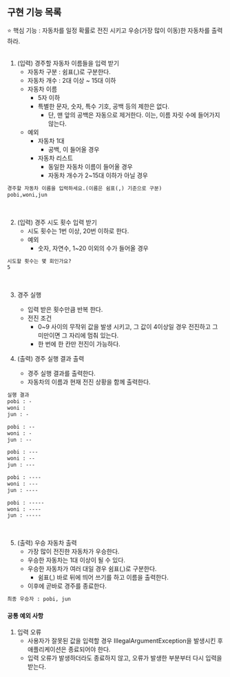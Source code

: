 ## 구현 기능 목록

⭐ 핵심 기능 : 자동차를 일정 확률로 전진 시키고 우승(가장 많이 이동)한 자동차를 출력하라.
<br>
<br>

1. (입력) 경주할 자동차 이름들을 입력 받기
   - 자동차 구분 : 쉼표(,)로 구분한다.
   - 자동차 개수 : 2대 이상 ~ 15대 이하
   - 자동차 이름 
      - 5자 이하
      - 특별한 문자, 숫자, 특수 기호, 공백 등의 제한은 없다.
        - 단, 맨 앞의 공백은 자동으로 제거한다. 이는, 이름 자릿 수에 들어가지 않는다.
    - 예외
      - 자동차 1대
        - 공백, 이 들어올 경우
      - 자동차 리스트
        - 동일한 자동차 이름이 들어올 경우
        - 자동차 개수가 2~15대 이하가 아닐 경우        
```markdown
경주할 자동차 이름을 입력하세요.(이름은 쉼표(,) 기준으로 구분)
pobi,woni,jun
```
<br>

2. (입력) 경주 시도 횟수 입력 받기
    - 시도 횟수는 1번 이상, 20번 이하로 한다.
    - 예외
      - 숫자, 자연수, 1~20 이외의 수가 들어올 경우
```markdown
시도할 횟수는 몇 회인가요?
5
```
<br>

3. 경주 실행
   - 입력 받은 횟수만큼 반복 한다.
   - 전진 조건
      - 0~9 사이의 무작위 값을 발생 시키고, 그 값이 4이상일 경우 전진하고 그 미만이면 그 자리에 멈춰 있는다.
      - 한 번에 한 칸만 전진이 가능하다.

4. (출력) 경주 실행 결과 출력
    - 경주 실행 결과를 출력한다.
    - 자동차의 이름과 현재 전진 상황을 함께 출력한다.
```markdown
실행 결과
pobi : -
woni : 
jun : -

pobi : --
woni : -
jun : --

pobi : ---
woni : --
jun : ---

pobi : ----
woni : ---
jun : ----

pobi : -----
woni : ----
jun : -----
```
<br>

5. (출력) 우승 자동차 출력
   - 가장 많이 전진한 자동차가 우승한다.
   - 우승한 자동차는 1대 이상이 될 수 있다.
   - 우승한 자동차가 여러 대일 경우 쉼표(,)로 구분한다.
     - 쉼표(,) 바로 뒤에 띄어 쓰기를 하고 이름을 출력한다.
   - 이후에 곧바로 경주를 종료한다.
```markdown
최종 우승자 : pobi, jun
```

#### 공통 예외 사항

1. 입력 오류
    - 사용자가 잘못된 값을 입력할 경우 IllegalArgumentException을 발생시킨 후 애플리케이션은 종료되어야 한다.
    - 입력 오류가 발생하더라도 종료하지 않고, 오류가 발생한 부분부터 다시 입력을 받는다.
